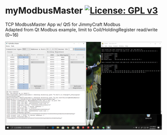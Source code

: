 
# myModbusMaster  [![License: GPL v3](https://img.shields.io/badge/License-GPLv3-blue.svg)](https://www.gnu.org/licenses/gpl-3.0) 

TCP ModbusMaster App w/ Qt5 for JimmyCraft Modbus<br>
Adapted from Qt Modbus example, limit to Coil/HoldingRegister read/write (0~16) <br>
 
<img src="myModbusMaster0927.png" width="800"/> <br>
